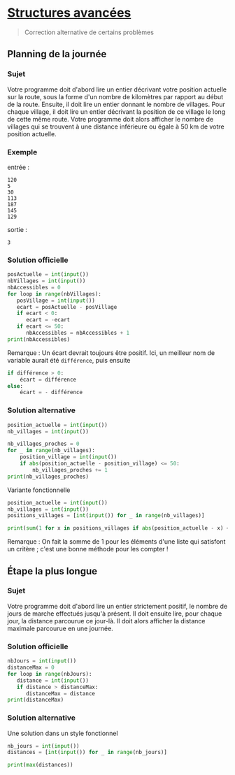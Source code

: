 # [Structures avancées](http://www.france-ioi.org/algo/chapter.php?idChapter=647)

> Correction alternative de certains problèmes

## Planning de la journée

### Sujet

 Votre programme doit d'abord lire un entier décrivant votre position actuelle sur la route, sous la forme d'un nombre de kilomètres par rapport au début de la route. Ensuite, il doit lire un entier donnant le nombre de villages. Pour chaque village, il doit lire un entier décrivant la position de ce village le long de cette même route. Votre programme doit alors afficher le nombre de villages qui se trouvent à une distance inférieure ou égale à 50 km de votre position actuelle.

### Exemple

entrée :

    120
    5
    30
    113
    187
    145
    129

sortie :

    3

### Solution officielle

```python
posActuelle = int(input())
nbVillages = int(input())
nbAccessibles = 0
for loop in range(nbVillages):
   posVillage = int(input())
   ecart = posActuelle - posVillage
   if ecart < 0:
      ecart = -ecart
   if ecart <= 50:
      nbAccessibles = nbAccessibles + 1
print(nbAccessibles)
```

Remarque
: Un écart devrait toujours être positif. Ici, un meilleur nom de variable aurait été `différence`, puis ensuite
```python
if différence > 0:
    écart = différence
else:
    écart = - différence

```

### Solution alternative

```python
position_actuelle = int(input())
nb_villages = int(input())

nb_villages_proches = 0
for _ in range(nb_villages):
    position_village = int(input())
    if abs(position_actuelle - position_village) <= 50:
        nb_villages_proches += 1
print(nb_villages_proches)
```

Variante fonctionnelle

```python
position_actuelle = int(input())
nb_villages = int(input())
positions_villages = [int(input()) for _ in range(nb_villages)]

print(sum(1 for x in positions_villages if abs(position_actuelle - x) <= 50))
```

Remarque
: On fait la somme de $1$ pour les éléments d'une liste qui satisfont un critère ; c'est une bonne méthode pour les compter !

## Étape la plus longue

### Sujet

Votre programme doit d'abord lire un entier strictement positif, le nombre de jours de marche effectués jusqu'à présent. Il doit ensuite lire, pour chaque jour, la distance parcourue ce jour-là. Il doit alors afficher la distance maximale parcourue en une journée.

### Solution officielle

```python
nbJours = int(input())
distanceMax = 0
for loop in range(nbJours):
   distance = int(input())
   if distance > distanceMax:
      distanceMax = distance
print(distanceMax)
```

### Solution alternative

Une solution dans un style fonctionnel

```python
nb_jours = int(input())
distances = [int(input()) for _ in range(nb_jours)]

print(max(distances))
```

